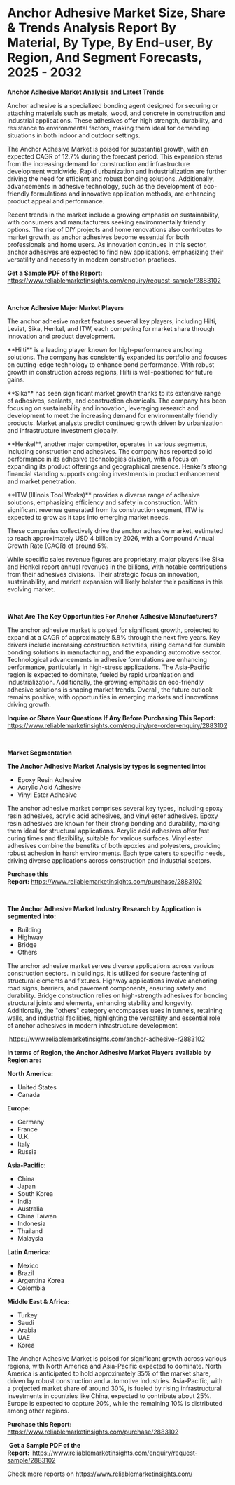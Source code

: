 <p><h1>Anchor Adhesive Market Size, Share & Trends Analysis Report By Material, By Type, By End-user, By Region, And Segment Forecasts, 2025 - 2032</h1></p><p><strong>Anchor Adhesive Market Analysis and Latest Trends</strong></p>
<p><p>Anchor adhesive is a specialized bonding agent designed for securing or attaching materials such as metals, wood, and concrete in construction and industrial applications. These adhesives offer high strength, durability, and resistance to environmental factors, making them ideal for demanding situations in both indoor and outdoor settings.</p><p>The Anchor Adhesive Market is poised for substantial growth, with an expected CAGR of 12.7% during the forecast period. This expansion stems from the increasing demand for construction and infrastructure development worldwide. Rapid urbanization and industrialization are further driving the need for efficient and robust bonding solutions. Additionally, advancements in adhesive technology, such as the development of eco-friendly formulations and innovative application methods, are enhancing product appeal and performance.</p><p>Recent trends in the market include a growing emphasis on sustainability, with consumers and manufacturers seeking environmentally friendly options. The rise of DIY projects and home renovations also contributes to market growth, as anchor adhesives become essential for both professionals and home users. As innovation continues in this sector, anchor adhesives are expected to find new applications, emphasizing their versatility and necessity in modern construction practices.</p></p>
<p><strong>Get a Sample PDF of the Report:&nbsp;</strong> <a href="https://www.reliablemarketinsights.com/enquiry/request-sample/2883102?utm_campaign=2532&utm_medium=2&utm_source=Github&utm_content=ia&utm_term=13032025&utm_id=anchor-adhesive">https://www.reliablemarketinsights.com/enquiry/request-sample/2883102</a></p>
<p>&nbsp;</p>
<p><strong>Anchor Adhesive Major Market Players</strong></p>
<p><p>The anchor adhesive market features several key players, including Hilti, Leviat, Sika, Henkel, and ITW, each competing for market share through innovation and product development.</p><p>**Hilti** is a leading player known for high-performance anchoring solutions. The company has consistently expanded its portfolio and focuses on cutting-edge technology to enhance bond performance. With robust growth in construction across regions, Hilti is well-positioned for future gains.</p><p>**Sika** has seen significant market growth thanks to its extensive range of adhesives, sealants, and construction chemicals. The company has been focusing on sustainability and innovation, leveraging research and development to meet the increasing demand for environmentally friendly products. Market analysts predict continued growth driven by urbanization and infrastructure investment globally.</p><p>**Henkel**, another major competitor, operates in various segments, including construction and adhesives. The company has reported solid performance in its adhesive technologies division, with a focus on expanding its product offerings and geographical presence. Henkel’s strong financial standing supports ongoing investments in product enhancement and market penetration.</p><p>**ITW (Illinois Tool Works)** provides a diverse range of adhesive solutions, emphasizing efficiency and safety in construction. With significant revenue generated from its construction segment, ITW is expected to grow as it taps into emerging market needs.</p><p>These companies collectively drive the anchor adhesive market, estimated to reach approximately USD 4 billion by 2026, with a Compound Annual Growth Rate (CAGR) of around 5%. </p><p>While specific sales revenue figures are proprietary, major players like Sika and Henkel report annual revenues in the billions, with notable contributions from their adhesives divisions. Their strategic focus on innovation, sustainability, and market expansion will likely bolster their positions in this evolving market.</p></p>
<p>&nbsp;</p>
<p><strong>What Are The Key Opportunities For Anchor Adhesive Manufacturers?</strong></p>
<p><p>The anchor adhesive market is poised for significant growth, projected to expand at a CAGR of approximately 5.8% through the next five years. Key drivers include increasing construction activities, rising demand for durable bonding solutions in manufacturing, and the expanding automotive sector. Technological advancements in adhesive formulations are enhancing performance, particularly in high-stress applications. The Asia-Pacific region is expected to dominate, fueled by rapid urbanization and industrialization. Additionally, the growing emphasis on eco-friendly adhesive solutions is shaping market trends. Overall, the future outlook remains positive, with opportunities in emerging markets and innovations driving growth.</p></p>
<p><strong>Inquire or Share Your Questions If Any Before Purchasing This Report:</strong> <a href="https://www.reliablemarketinsights.com/enquiry/pre-order-enquiry/2883102?utm_campaign=2532&utm_medium=2&utm_source=Github&utm_content=ia&utm_term=13032025&utm_id=anchor-adhesive">https://www.reliablemarketinsights.com/enquiry/pre-order-enquiry/2883102</a></p>
<p>&nbsp;</p>
<p><strong>Market Segmentation</strong></p>
<p><strong>The Anchor Adhesive Market Analysis by types is segmented into:</strong></p>
<p><ul><li>Epoxy Resin Adhesive</li><li>Acrylic Acid Adhesive</li><li>Vinyl Ester Adhesive</li></ul></p>
<p><p>The anchor adhesive market comprises several key types, including epoxy resin adhesives, acrylic acid adhesives, and vinyl ester adhesives. Epoxy resin adhesives are known for their strong bonding and durability, making them ideal for structural applications. Acrylic acid adhesives offer fast curing times and flexibility, suitable for various surfaces. Vinyl ester adhesives combine the benefits of both epoxies and polyesters, providing robust adhesion in harsh environments. Each type caters to specific needs, driving diverse applications across construction and industrial sectors.</p></p>
<p><strong>Purchase this Report:&nbsp;</strong><a href="https://www.reliablemarketinsights.com/purchase/2883102?utm_campaign=2532&utm_medium=2&utm_source=Github&utm_content=ia&utm_term=13032025&utm_id=anchor-adhesive">https://www.reliablemarketinsights.com/purchase/2883102</a></p>
<p>&nbsp;</p>
<p><strong>The Anchor Adhesive Market Industry Research by Application is segmented into:</strong></p>
<p><ul><li>Building</li><li>Highway</li><li>Bridge</li><li>Others</li></ul></p>
<p><p>The anchor adhesive market serves diverse applications across various construction sectors. In buildings, it is utilized for secure fastening of structural elements and fixtures. Highway applications involve anchoring road signs, barriers, and pavement components, ensuring safety and durability. Bridge construction relies on high-strength adhesives for bonding structural joints and elements, enhancing stability and longevity. Additionally, the "others" category encompasses uses in tunnels, retaining walls, and industrial facilities, highlighting the versatility and essential role of anchor adhesives in modern infrastructure development.</p></p>
<p><a href="https://www.reliablemarketinsights.com/anchor-adhesive-r2883102?utm_campaign=2532&utm_medium=2&utm_source=Github&utm_content=ia&utm_term=13032025&utm_id=anchor-adhesive">&nbsp;https://www.reliablemarketinsights.com/anchor-adhesive-r2883102</a></p>
<p><strong>In terms of Region, the Anchor Adhesive Market Players available by Region are:</strong></p>
<p>
    <p> <strong> North America: </strong>
        <ul>
            <li>United States</li>
            <li>Canada</li>
        </ul>
        </p> 
    <p> <strong> Europe: </strong>
        <ul>
            <li>Germany</li>
            <li>France</li>
            <li>U.K.</li>
            <li>Italy</li>
            <li>Russia</li>
        </ul>
        </p> 
    <p> <strong> Asia-Pacific: </strong>
        <ul>
            <li>China</li>
            <li>Japan</li>
            <li>South Korea</li>
            <li>India</li>
            <li>Australia</li>
            <li>China Taiwan</li>
            <li>Indonesia</li>
            <li>Thailand</li>
            <li>Malaysia</li>
        </ul>
        </p> 
    <p> <strong> Latin America: </strong>
        <ul>
            <li>Mexico</li>
            <li>Brazil</li>
            <li>Argentina Korea</li>
            <li>Colombia</li>
        </ul>
        </p> 
    <p> <strong> Middle East & Africa: </strong>
        <ul>
            <li>Turkey</li>
            <li>Saudi</li>
            <li>Arabia</li>
            <li>UAE</li>
            <li>Korea</li>
        </ul>
    </p>
    </p>
<p><p>The Anchor Adhesive Market is poised for significant growth across various regions, with North America and Asia-Pacific expected to dominate. North America is anticipated to hold approximately 35% of the market share, driven by robust construction and automotive industries. Asia-Pacific, with a projected market share of around 30%, is fueled by rising infrastructural investments in countries like China, expected to contribute about 25%. Europe is expected to capture 20%, while the remaining 10% is distributed among other regions.</p></p>
<p><strong>Purchase this Report: </strong><a href="https://www.reliablemarketinsights.com/purchase/2883102?utm_campaign=2532&utm_medium=2&utm_source=Github&utm_content=ia&utm_term=13032025&utm_id=anchor-adhesive">https://www.reliablemarketinsights.com/purchase/2883102</a></p>
<p>&nbsp;<strong>Get a Sample PDF of the Report:&nbsp;&nbsp;</strong><a href="https://www.reliablemarketinsights.com/enquiry/request-sample/2883102?utm_campaign=2532&utm_medium=2&utm_source=Github&utm_content=ia&utm_term=13032025&utm_id=anchor-adhesive">https://www.reliablemarketinsights.com/enquiry/request-sample/2883102</a></p>
<p><strong></strong></p>
<p>Check more reports on <a href="https://www.reliablemarketinsights.com/?utm_campaign=2532&utm_medium=2&utm_source=Github&utm_content=ia&utm_term=13032025&utm_id=anchor-adhesive">https://www.reliablemarketinsights.com/</a></p>
